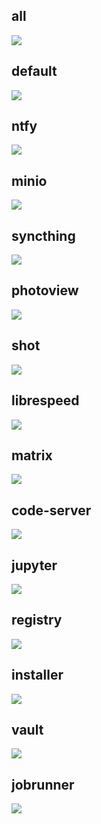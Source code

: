 ## all

![](./kubeviz/all.png)

## default

![](./kubeviz/default.png)

## ntfy

![](./kubeviz/ntfy.png)

## minio

![](./kubeviz/minio.png)

## syncthing

![](./kubeviz/syncthing.png)

## photoview

![](./kubeviz/photoview.png)

## shot

![](./kubeviz/shot.png)

## librespeed

![](./kubeviz/librespeed.png)

## matrix

![](./kubeviz/matrix.png)

## code-server

![](./kubeviz/code-server.png)

## jupyter

![](./kubeviz/jupyter.png)

## registry

![](./kubeviz/registry.png)

## installer

![](./kubeviz/installer.png)

## vault

![](./kubeviz/vault.png)

## jobrunner

![](./kubeviz/jobrunner.png)

